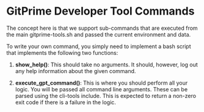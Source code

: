 # GitPrime Developer Tool Commands

The concept here is that we support sub-commands that are executed from the main gitprime-tools.sh
and passed the current environment and data.

To write your own command, you simply need to implement a bash script that implements the
following two functions:

1. **show_help()**:  This should take no arguments.  It should, however, log out any help information
about the given command.

2. **execute_gpt_command()**:  This is where you should perform all your logic.  You will be passed all command
line arguments.  These can be parsed using the cli-tools include.  This is expected to return a non-zero
exit code if there is a failure in the logic.
